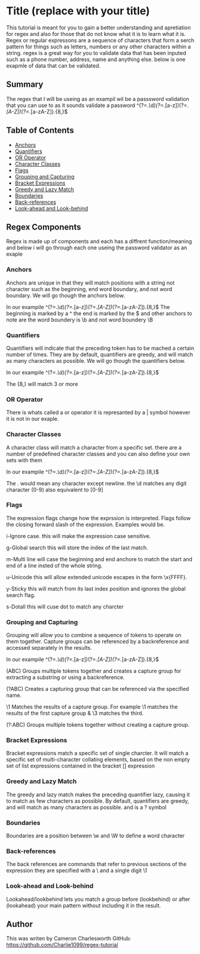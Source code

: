 # Title (replace with your title)

This tutorial is meant for you to gain a better understanding and apretiation for regex and also for those that do not know what it is to learn what it is. Regex or regular expressons are a sequence of characters that form a serch pattern for things such as letters, numbers or any other characters within a string. regex is a great way for you to validate data that has been inputed such as a phone number, address, name and anything else. below is one exapmle of data that can be validated.

## Summary

The regex that I will be useing as an exampil wil be a passsword validation that you can use to as it sounds validate a password ^(?=.*\d)(?=.*[a-z])(?=.*[A-Z])(?=.*[a-zA-Z]).{8,}$  

## Table of Contents

- [Anchors](#anchors)
- [Quantifiers](#quantifiers)
- [OR Operator](#or-operator)
- [Character Classes](#character-classes)
- [Flags](#flags)
- [Grouping and Capturing](#grouping-and-capturing)
- [Bracket Expressions](#bracket-expressions)
- [Greedy and Lazy Match](#greedy-and-lazy-match)
- [Boundaries](#boundaries)
- [Back-references](#back-references)
- [Look-ahead and Look-behind](#look-ahead-and-look-behind)

## Regex Components
Regex is made up of components and each has a diffrent function/meaning and below i will go through each one useing the password validator as an exaple 

### Anchors
Anchors are unique in that they will match positions with a string not character such as the beginning, end word boundary, and not word boundary. We will go though the anchors below.

In our exampile ^(?=.*\d)(?=.*[a-z])(?=.*[A-Z])(?=.*[a-zA-Z]).{8,}$ The beginning is marked by a ^ the end is marked by the $ and other anchors to note are the word boundery is \b and not word boundery \B

### Quantifiers
Quantifiers will indicate that the preceding token has to be mached a certain number of times. They are by default, quantifiers are greedy, and will match as many characters as possible. We will go though the quantifiers below.

In our exampile ^(?=.*\d)(?=.*[a-z])(?=.*[A-Z])(?=.*[a-zA-Z]).{8,}$

The {8,} will match 3 or more

### OR Operator
There is whats called a or operator it is represanted by a | symbol however it is not in our exaple.

### Character Classes
A character class will match a character from a specific set. there are a number of predefined character classes and you can also define your own sets with them

In our exampile ^(?=.*\d)(?=.*[a-z])(?=.*[A-Z])(?=.*[a-zA-Z]).{8,}$

The . would mean any character except newline. the \d matches any digit character (0-9) also equivalent to [0-9]

### Flags
The expression flags change how the exprssion is interpreted.
Flags follow the closing forward slash of the expression.
Examples would be.

i-Ignore case. this will make the expression case sensitive.

g-Global search this will store the index of the last match.

m-Multi line will case the beginning and end anchore to match the start and end of a line insted of the whole string.

u-Unicode this will allow extended unicode escapes in the form \x{FFFF}.

y-Sticky this will match from its last index position and ignores the global search flag.

s-Dotall this will cuse dot to match any charcter

### Grouping and Capturing
Grouping will allow you to combine a sequence of tokens to operate on them together. Capture groups can be referenced by a backreference and accessed separately in the results.

In our exampile ^(?=.*\d)(?=.*[a-z])(?=.*[A-Z])(?=.*[a-zA-Z]).{8,}$

(ABC) Groups multiple tokens together and creates a capture group for extracting a substring or using a backreference.

(?<name>ABC) Creates a capturing group that can be referenced via the specified name.

\1 Matches the results of a capture group. For example \1 matches the results of the first capture group & \3 matches the third.

(?:ABC) Groups multiple tokens together without creating a capture group.

### Bracket Expressions
Bracket expressions match a specific set of single charcter. It will match a specific set of multi-character collating elements, based on the non empty set of list expressions contained in the bracket [] expression 

### Greedy and Lazy Match
The greedy and lazy match makes the preceding quantifier lazy, causing it to match as few characters as possible. By default, quantifiers are greedy, and will match as many characters as possible. and is a ? symbol

### Boundaries
Boundaries are a position between \w and \W to define a word character

### Back-references
The back references are commands that refer to previous sections of the expression they are specified with a \ and a single digit \1

### Look-ahead and Look-behind
Lookahead/lookbehind lets you match a group before (lookbehind) or after (lookahead) your main pattern without including it in the result.

## Author

This was writen by Cameron Charlesworth 
GitHub: https://github.com/Charlie1099/regex-tutorial
